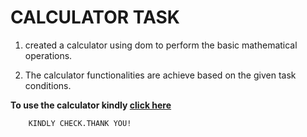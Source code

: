 # CALCULATOR TASK

1. created a calculator using dom to perform the basic mathematical operations.

2. The calculator functionalities are achieve based on the given task conditions.

**To use the calculator kindly [click here](https://dombasiccalci.netlify.app/)**


        KINDLY CHECK.THANK YOU!
